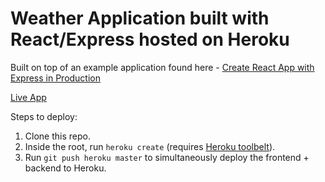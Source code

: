 # Weather Application built with React/Express hosted on Heroku

Built on top of an example application found here - [Create React App with Express in
Production](https://daveceddia.com/create-react-app-express-production/)

[Live App](https://go-nimbly-challenge-ryan-hikel.herokuapp.com/)

Steps to deploy:

1. Clone this repo.
2. Inside the root, run `heroku create` (requires [Heroku toolbelt](https://devcenter.heroku.com/articles/heroku-cli)).
3. Run `git push heroku master` to simultaneously deploy the frontend + backend to Heroku.
